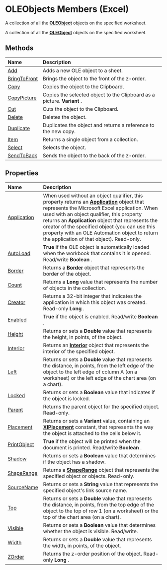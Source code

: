 
# OLEObjects Members (Excel)
A collection of all the  **[OLEObject](bc3ef12d-1531-6c21-71ab-3df6bb851f3b.md)** objects on the specified worksheet.

A collection of all the  **[OLEObject](bc3ef12d-1531-6c21-71ab-3df6bb851f3b.md)** objects on the specified worksheet.


## Methods



|**Name**|**Description**|
|:-----|:-----|
|[Add](2acd369f-6dd6-0e0e-043c-a691796659a9.md)|Adds a new OLE object to a sheet. |
|[BringToFront](07742776-f3fd-9260-b982-b6f791d52e40.md)|Brings the object to the front of the z-order.|
|[Copy](e77507d2-92d6-4875-8c19-ebc08c118357.md)|Copies the object to the Clipboard.|
|[CopyPicture](6c82ef43-2ec4-2cfb-d7f4-a44e754d859a.md)|Copies the selected object to the Clipboard as a picture.  **Variant** .|
|[Cut](a72be6d7-5627-44d2-3401-b51489335e53.md)|Cuts the object to the Clipboard.|
|[Delete](c56ba376-ce83-0081-9411-8bbfa10d66ff.md)|Deletes the object.|
|[Duplicate](c0a841f7-8b92-95e7-c1b1-b0172ebed9cd.md)|Duplicates the object and returns a reference to the new copy.|
|[Item](781b29f3-dcac-2679-72c2-a8d5d6280661.md)|Returns a single object from a collection.|
|[Select](bdad0692-8cc3-e644-80b0-34619f9113cd.md)|Selects the object.|
|[SendToBack](b056deb0-bcbc-c54f-236b-3ed05aed43ee.md)|Sends the object to the back of the z-order.|

## Properties



|**Name**|**Description**|
|:-----|:-----|
|[Application](b6183c63-aad9-c530-e6c7-519eaddfe46b.md)|When used without an object qualifier, this property returns an  **[Application](19b73597-5cf9-4f56-8227-b5211f657f6f.md)** object that represents the Microsoft Excel application. When used with an object qualifier, this property returns an **Application** object that represents the creator of the specified object (you can use this property with an OLE Automation object to return the application of that object). Read-only.|
|[AutoLoad](0b833fe9-33c6-e97d-3b19-52429ed88d88.md)| **True** if the OLE object is automatically loaded when the workbook that contains it is opened. Read/write **Boolean** .|
|[Border](6c3991b0-2df9-5c34-82df-7d9d8a8dc41a.md)|Returns a  **[Border](bca516bf-7c0f-f9df-078d-dfb522f256f3.md)** object that represents the border of the object.|
|[Count](dd93b4d9-1816-010e-e519-bc2bf1c5e301.md)|Returns a  **Long** value that represents the number of objects in the collection.|
|[Creator](b84107a4-d94c-a2b1-0a70-c4515b1d1da2.md)|Returns a 32-bit integer that indicates the application in which this object was created. Read-only  **Long** .|
|[Enabled](d1211370-fa71-9b7a-f171-c1f46ed75faf.md)| **True** if the object is enabled. Read/write **Boolean** .|
|[Height](1c089f16-3294-275c-8ec0-5a510d6aee6b.md)|Returns or sets a  **Double** value that represents the height, in points, of the object.|
|[Interior](c511b50c-63b6-978a-5223-f4d5d20e3267.md)|Returns an  **[Interior](37c79831-2cac-69fd-10ee-6d5415ed338b.md)** object that represents the interior of the specified object.|
|[Left](764029f0-0ae4-8198-8cac-5293723677aa.md)|Returns or sets a  **Double** value that represents the distance, in points, from the left edge of the object to the left edge of column A (on a worksheet) or the left edge of the chart area (on a chart).|
|[Locked](92a02a9c-76e5-ae1c-ae05-05951a1590dd.md)|Returns or sets a  **Boolean** value that indicates if the object is locked.|
|[Parent](ef45b22e-fc42-af65-5732-f6ac6f03a758.md)|Returns the parent object for the specified object. Read-only.|
|[Placement](97e34b24-b990-4dcf-b786-e24c546d3a13.md)|Returns or sets a  **Variant** value, containing an **[XlPlacement](ad52cbf4-3d51-d9fe-5e31-be181f7775d3.md)** constant, that represents the way the object is attached to the cells below it.|
|[PrintObject](5ee7e741-0e34-f9f8-6bc9-25db6bbe2f01.md)| **True** if the object will be printed when the document is printed. Read/write **Boolean** .|
|[Shadow](6c918a13-b982-70c4-9bf5-03873f8cea79.md)|Returns or sets a  **Boolean** value that determines if the object has a shadow.|
|[ShapeRange](0674c2dd-72ab-df1d-d972-e2909eb27de7.md)|Returns a  **[ShapeRange](e1b8229c-73a0-4a77-5e00-4bcec9032260.md)** object that represents the specified object or objects. Read-only.|
|[SourceName](8e317f28-990b-9d8c-3b0c-577e238fa063.md)|Returns or sets a  **String** value that represents the specified object's link source name.|
|[Top](0527a555-2aba-689f-a2c1-163fbf0b668a.md)|Returns or sets a  **Double** value that represents the distance, in points, from the top edge of the object to the top of row 1 (on a worksheet) or the top of the chart area (on a chart).|
|[Visible](dc297a24-9a39-7b74-715d-e86d02c546c9.md)|Returns or sets a  **Boolean** value that determines whether the object is visible. Read/write.|
|[Width](5749e573-6b07-8ac9-661a-dc5966349c01.md)|Returns or sets a  **Double** value that represents the width, in points, of the object.|
|[ZOrder](44bfb522-6edf-cf77-45ef-0b68f14514ef.md)|Returns the z-order position of the object. Read-only  **Long** .|
